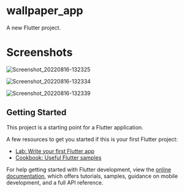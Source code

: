 # wallpaper_app

A new Flutter project.

# Screenshots

![Screenshot_20220816-132325](https://user-images.githubusercontent.com/88242373/184833936-8d6806a4-036e-4195-9699-0d3b02abbdf6.jpg)

![Screenshot_20220816-132334](https://user-images.githubusercontent.com/88242373/184834009-12ee206d-6e1a-4e2a-b29a-73d0c73015e8.jpg)

![Screenshot_20220816-132339](https://user-images.githubusercontent.com/88242373/184834095-23ab550f-3c8c-4249-bbfb-296a366d5b4a.jpg)

## Getting Started

This project is a starting point for a Flutter application.

A few resources to get you started if this is your first Flutter project:

- [Lab: Write your first Flutter app](https://docs.flutter.dev/get-started/codelab)
- [Cookbook: Useful Flutter samples](https://docs.flutter.dev/cookbook)

For help getting started with Flutter development, view the
[online documentation](https://docs.flutter.dev/), which offers tutorials,
samples, guidance on mobile development, and a full API reference.
